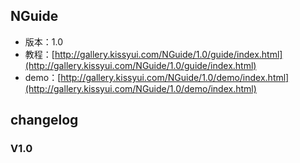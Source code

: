 ## NGuide

* 版本：1.0
* 教程：[http://gallery.kissyui.com/NGuide/1.0/guide/index.html](http://gallery.kissyui.com/NGuide/1.0/guide/index.html)
* demo：[http://gallery.kissyui.com/NGuide/1.0/demo/index.html](http://gallery.kissyui.com/NGuide/1.0/demo/index.html)

## changelog

### V1.0


